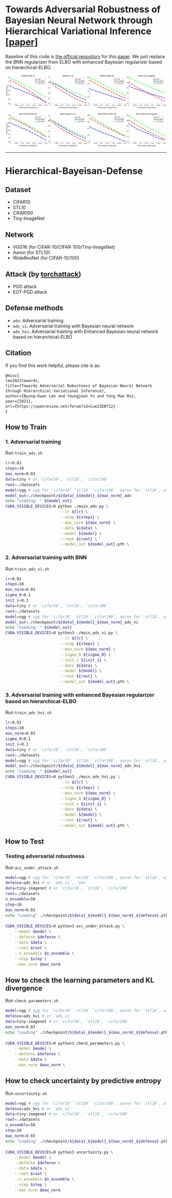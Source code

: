 # Towards Adversarial Robustness of Bayesian Neural Network through Hierarchical Variational Inference [[paper]](https://openreview.net/forum?id=Cue2ZEBf12)

Baseline of this code is [the official repository](https://github.com/xuanqing94/BayesianDefense) for this [paper](https://openreview.net/pdf?id=rk4Qso0cKm). We just replace the BNN regularizer from ELBO with enhanced Bayesian regularizer based on hierarchical-ELBO.

![Alt text](Figure.png)

---

# Hierarchical-Bayeisan-Defense

## Dataset
+ CIFAR10
+ STL10
+ CIFAR100
+ Tiny-ImageNet

## Network
+ VGG16 (for CIFAR-10/CIFAR-100/Tiny-ImageNet)
+ Aaron (for STL10)
+ WideResNet (for CIFAR-10/100)

## Attack (by [torchattack](https://github.com/Harry24k/adversarial-attacks-pytorch))
+ PGD attack
+ EOT-PGD attack

## Defense methods
+ `adv`: Adversarial training
+ `adv_vi`: Adversarial training with Bayesian neural network
+ `adv_hvi`: Adversarial training with Enhanced Bayesian neural network based on hierarchical-ELBO


## Citation
If you find this work helpful, please cite is as:

```
@misc{
lee2021towards,
title={Towards Adversarial Robustness of Bayesian Neural Network through Hierarchical Variational Inference},
author={Byung-Kwan Lee and Youngjoon Yu and Yong Man Ro},
year={2021},
url={https://openreview.net/forum?id=Cue2ZEBf12}
}
```


## How to Train

### 1. Adversarial training

Run `train_adv.sh`

```bash
lr=0.01
steps=10
max_norm=0.03
data=tiny # or `cifar10`, `stl10`, `cifar100`
root=./datasets
model=vgg # vgg for `cifar10` `stl10` `cifar100`, aaron for `stl10`, wide for `cifar10` or `cifar100`
model_out=./checkpoint/${data}_${model}_${max_norm}_adv
echo "Loading: " ${model_out}
CUDA_VISIBLE_DEVICES=0 python ./main_adv.py \
                        --lr ${lr} \
                        --step ${steps} \
                        --max_norm ${max_norm} \
                        --data ${data} \
                        --model ${model} \
                        --root ${root} \
                        --model_out ${model_out}.pth \
```

### 2. Adversarial training with BNN

Run `train_adv_vi.sh`

```bash
lr=0.01
steps=10
max_norm=0.03
sigma_0=0.1
init_s=0.1
data=tiny # or `cifar10`, `stl10`, `cifar100`
root=./datasets
model=vgg # vgg for `cifar10` `stl10` `cifar100`, aaron for `stl10`, wide for `cifar10` or `cifar100`
model_out=./checkpoint/${data}_${model}_${max_norm}_adv_vi
echo "Loading: " ${model_out}
CUDA_VISIBLE_DEVICES=0 python3 ./main_adv_vi.py \
                        --lr ${lr} \
                        --step ${steps} \
                        --max_norm ${max_norm} \
                        --sigma_0 ${sigma_0} \
                        --init_s ${init_s} \
                        --data ${data} \
                        --model ${model} \
                        --root ${root} \
                        --model_out ${model_out}.pth \
```

### 3. Adversarial training with enhanced Bayesian regularizer based on hierarchical-ELBO

Run `train_adv_hvi.sh`

```bash
lr=0.01
steps=10
max_norm=0.03
sigma_0=0.1
init_s=0.1
data=tiny # or `cifar10`, `stl10`, `cifar100`
root=./datasets
model=vgg # vgg for `cifar10` `stl10` `cifar100`, aaron for `stl10`, wide for `cifar10` or `cifar100`
model_out=./checkpoint/${data}_${model}_${max_norm}_adv_hvi
echo "Loading: " ${model_out}
CUDA_VISIBLE_DEVICES=0 python3 ./main_adv_hvi.py \
                        --lr ${lr} \
                        --step ${steps} \
                        --max_norm ${max_norm} \
                        --sigma_0 ${sigma_0} \
                        --init_s ${init_s} \
                        --data ${data} \
                        --model ${model} \
                        --root ${root} \
                        --model_out ${model_out}.pth \
```

## How to Test

### Testing adversarial robustness

Run `acc_under_attack.sh`

```bash
model=vgg # vgg for `cifar10` `stl10` `cifar100`, aaron for `stl10`, wide for `cifar10` or `cifar100`
defense=adv_hvi # or `adv_vi`, `adv`
data=tiny-imagenet # or `cifar10`, `stl10`, `cifar100`
root=./datasets
n_ensemble=50
step=10
max_norm=0.03
echo "Loading" ./checkpoint/${data}_${model}_${max_norm}_${defense}.pth

CUDA_VISIBLE_DEVICES=0 python3 acc_under_attack.py \
    --model $model \
    --defense $defense \
    --data $data \
    --root $root \
    --n_ensemble $n_ensemble \
    --step $step \
    --max_norm $max_norm

```

## How to check the learning parameters and KL divergence

Run `check_parameters.sh`

```bash
model=vgg # vgg for `cifar10` `stl10` `cifar100`, aaron for `stl10`, wide for `cifar10` or `cifar100`
defense=adv_hvi # or `adv_vi`
data=tiny-imagenet # or `cifar10`, `stl10`, `cifar100`
max_norm=0.03
echo "Loading" ./checkpoint/${data}_${model}_${max_norm}_${defense}.pth

CUDA_VISIBLE_DEVICES=0 python3 check_parameters.py \
    --model $model \
    --defense $defense \
    --data $data \
    --max_norm $max_norm \
```

## How to check uncertainty by predictive entropy

Run `uncertainty.sh`

```bash
model=vgg # vgg for `cifar10` `stl10` `cifar100`, aaron for `stl10`, wide for `cifar10` or `cifar100`
defense=adv_hvi # or `adv_vi`
data=tiny-imagenet # or `cifar10`, `stl10`, `cifar100`
root=./datasets
n_ensemble=50
step=10
max_norm=0.03
echo "Loading" ./checkpoint/${data}_${model}_${max_norm}_${defense}.pth

CUDA_VISIBLE_DEVICES=0 python3 uncertainty.py \
    --model $model \
    --defense $defense \
    --data $data \
    --root $root \
    --n_ensemble $n_ensemble \
    --step $step \
    --max_norm $max_norm
```
